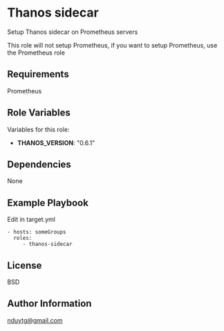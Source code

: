 Thanos sidecar
=========

Setup Thanos sidecar on Prometheus servers

This role will not setup Prometheus, if you want to setup Prometheus, use the Prometheus role

Requirements
------------

Prometheus

Role Variables
--------------

Variables for this role:

* **THANOS_VERSION**: "0.6.1"

Dependencies
------------

None

Example Playbook
----------------

Edit in target.yml

    - hosts: someGroups
      roles:
         - thanos-sidecar

License
-------

BSD

Author Information
------------------

nduytg@gmail.com
